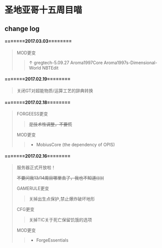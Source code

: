 # 圣地亚哥十五周目喵
## change log
#### =======2017.03.03========
> MOD更变
> > ↑ gregtech-5.09.27
> > Aroma1997Core
> > Aroma1997s-Dimensional-World
> > NBTEdit

#### =======2017.02.19========
> 关闭GT对超能物质/运算工艺的辞典转换

#### =======2017.02.18========
> FORGEESS更变
> > ~~是技术性调整，不要慌~~
> 
> MOD更变
> > + MobiusCore (the dependency of OPIS)
 
#### =======2017.02.16========
> 服务器正式开放啦！
> 
> ~~不要问我13/14周目哪里去了，我也不知道(((((~~
> 
> GAMERULE更变
> > 关掉出生点保护,禁止爆炸破坏地形
> 
> CFG更变
> > 关掉TIC关于死亡保留饥饿的选项
> 
> MOD更变
> > + ForgeEssentials
